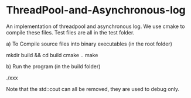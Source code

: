 # ThreadPool-and-Asynchronous-log
An implementation of threadpool and asynchronous log. We use cmake to compile these files. Test files are all in the test folder.


a) To Compile source files into binary executables (in the root folder)

mkdir build && cd build
cmake ..
make

b) Run the program (in the build folder)

./xxx


Note that the std::cout can all be removed, they are used to debug only.